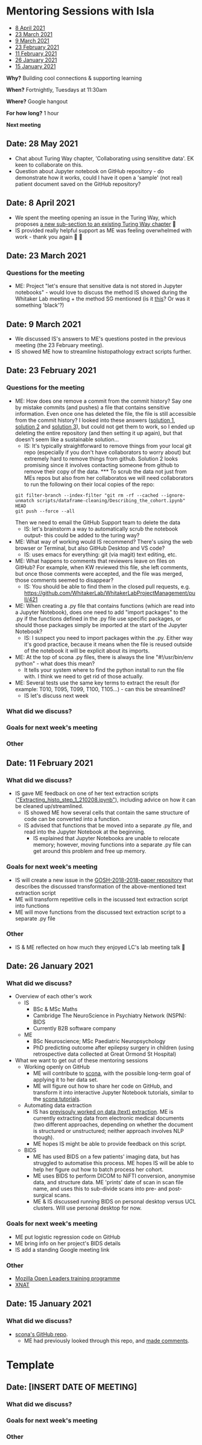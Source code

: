 # Mentoring Sessions with Isla

* [8 April 2021](#date-8-april-2021)
* [23 March 2021](#date-23-march-2021)
* [9 March 2021](#date-9-march-2021)
* [23 February 2021](#date-23-february-2021)
* [11 February 2021](#date-11-february-2021)
* [26 January 2021](#date-26-january-2021)
* [15 January 2021](#date-15-january-2021)

**Why?** Building cool connections & supporting learning

**When?** Fortnightly, Tuesdays at 11:30am

**Where?** Google hangout

**For how long?** 1 hour

**Next meeting** 

## Date: 28 May 2021

* Chat about Turing Way chapter, 'Collaborating using sensititve data'. EK keen to collaborate on this.
* Question about Jupyter notebook on GitHub repository - do demonstrate how it works, could I have it open a 'sample' (not real) patient document saved on the GitHub repository?

## Date: 8 April 2021

* We spent the meeting opening an issue in the Turing Way, which proposes [a new sub-section to an existing Turing Way chapter](https://github.com/alan-turing-institute/the-turing-way/issues/1842) 🎇
* IS provided really helpful support as ME was feeling overwhelmed with work - thank you again :tulip: :pray: 

## Date: 23 March 2021

### Questions for the meeting

* ME: Project "let's ensure that sensitive data is not stored in Jupyter notebooks" - would love to discuss the method IS showed during the Whitaker Lab meeting + the method SG mentioned (is it [this](https://pypi.org/project/nbstripout/)? Or was it something 'black'?)

## Date: 9 March 2021

* We discussed IS's answers to ME's questions posted in the previous meeting (the 23 February meeting).
* IS showed ME how to streamline histopathology extract scripts further.

## Date: 23 February 2021

### Questions for the meeting

* ME: How does one remove a commit from the commit history? Say one by mistake commits (and pushes) a file that contains sensitive information. Even once one has deleted the file, the file is still accessible from the commit history? I looked into these answers ([solution 1](https://docs.github.com/en/github/managing-large-files/removing-files-from-a-repositorys-history), [solution 2](https://docs.github.com/en/github/authenticating-to-github/removing-sensitive-data-from-a-repository) and [solution 3](https://stackoverflow.com/questions/43762338/how-to-remove-file-from-git-history)), but could not get them to work, so I ended up deleting the entire repository (and then setting it up again), but that doesn't seem like a sustainable solution...
    * IS: It's typically straightforward to remove things from your local git repo (especially if you don't have collaborators to worry about) but extremely hard to remove things from github. Solution 2 looks promising since it involves contacting someone from github to remove their copy of the data.
*** To scrub the data not just from MEs repos but also from her collaboratos we will need collaborators to run the following on their local copies of the repo: 
    ```
    git filter-branch --index-filter "git rm -rf --cached --ignore-unmatch scripts/dataframe-cleaning/Describing_the_cohort.ipynb" HEAD 
    git push --force --all
    ```
    Then we need to email the GitHub Support team to delete the data
    * IS: let's brainstorm a way to automatically scrub the notebook output- this could be added to the turing way?
* ME: What way of working would IS recommend? There's using the web browser or Terminal, but also GitHub Desktop and VS code?
    * IS: uses emacs for everything: git (via magit) text editing, etc.
* ME: What happens to comments that reviewers leave on files on GitHub? For example, when KW reviewed this file, she left comments, but once those comments were accepted, and the file was merged, those comments seemed to disappear?
    * IS: You should be able to find them in the closed pull requests, e.g. https://github.com/WhitakerLab/WhitakerLabProjectManagement/pull/421
* ME: When creating a .py file that contains functions (which are read into a Jupyter Notebook), does one need to add "import packages" to the .py if the functions defined in the .py file use specific packages, or should those packages simply be imported at the start of the Jupyter Notebook?
    * IS: I suspect you need to import packages within the .py. Either way it's good practice, because it means when the file is reused outside of the notebook it will be explicit about its imports.
* ME: At the top of scona .py files, there is always the line "#!/usr/bin/env python" - what does this mean?
    * It tells your system where to find the python install to run the file with. I think we need to get rid of those actually.
* ME: Several tests use the same key terms to extract the result (for example: T010, T095, T099, T100, T105...)  - can this be streamlined?
    * IS let's discuss next week

### What did we discuss?

### Goals for next week's meeting

### Other

## Date: 11 February 2021

### What did we discuss?
* IS gave ME feedback on one of her text extraction scripts (["Extracting_histo_step_1_210208.ipynb"](https://github.com/MariaEriksson/GOSH-2000-2018-paper/blob/main/scripts/text-extraction/Extracting_histo_step_1_210208.ipynb)), including advice on how it can be cleaned up/streamlined.
  * IS showed ME how several cells that contain the same structure of code can be converted into a function.
  * IS advised that functions that be moved into a separate .py file, and read into the Jupyter Notebook at the beginning.
    * IS explained that Jupyter Notebooks are unable to relocate memory; however, moving functions into a separate .py file can get around this problem and free up memory.

### Goals for next week's meeting
* IS will create a new issue in the [GOSH-2018-2018-paper repository](https://github.com/MariaEriksson/GOSH-2000-2018-paper) that describes the discussed transformation of the above-mentioned text extraction script
* ME will transform repetitive cells in the iscussed text extraction script into functions
* ME will move functions from the discussed text extraction script to a separate .py file

### Other
* IS & ME reflected on how much they enjoyed LC's lab meeting talk :stars:

## Date: 26 January 2021

### What did we discuss?
* Overview of each other's work
  * IS
    * BSc & MSc Maths
    * Cambridge The NeuroScience in Psychiatry Network (NSPN): BIDS
    * Currently B2B software company
  * ME
    * BSc Neuroscience; MSc Paediatric Neuropsychology
    * PhD predicting outcome after epilepsy surgery in children (using retrospective data collected at Great Ormond St Hospital)
* What we want to get out of these mentoring sessions
  * Working openly on GitHub
    * ME will contribute to [scona](https://github.com/WhitakerLab/scona), with the possible long-term goal of applying it to her data set.
    * ME will figure out how to share her code on GitHub, and transform it into interactive Jupyter Notebook tutorials, similar to the [scona tutorials](https://github.com/WhitakerLab/scona).
  * Automating data extraction
    * IS has [previsouly worked on data (text) extraction](https://journals.plos.org/plosone/article?id=10.1371/journal.pone.0230416). ME is currently extracting data from electronic medical documents (two different approaches, depending on whether the document is structured or unstructured; neither approach involves NLP though).
    * ME hopes IS might be able to provide feedback on this script.
  * BIDS
    * ME has used BIDS on a few patients' imaging data, but has struggled to automatise this process. ME hopes IS will be able to help her figure out how to batch process her cohort.
    * ME uses BIDS to perform DICOM to NiFTI conversion, anonymise data, and structure data. ME 'prints' date of scan in scan file name, and uses this to sub-divide scans into pre- and post-surgical scans.
    * ME & IS discussed running BIDS on personal desktop versus UCL clusters. Will use personal desktop for now.

### Goals for next week's meeting
* ME put logistic regression code on GitHub
* ME bring info on her project's BIDS details
* IS add a standing Google meeting link

### Other
* [Mozilla Open Leaders training programme](https://foundation.mozilla.org/en/initiatives/mozilla-open-leaders/)
* [XNAT](https://www.xnat.org)

## Date: 15 January 2021

### What did we discuss? 
* [scona's GitHub repo](https://github.com/WhitakerLab/scona). 
  * ME had previously looked through this repo, and [made comments](https://hackmd.io/zzSlKTK8Q4e-qKv-QSEWcw).

# Template

## Date: [INSERT DATE OF MEETING]
### What did we discuss?
### Goals for next week's meeting
### Other
